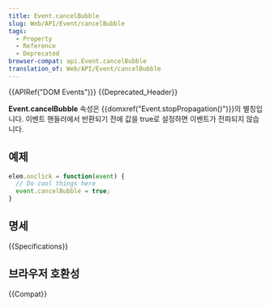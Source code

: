 ```yaml
---
title: Event.cancelBubble
slug: Web/API/Event/cancelBubble
tags:
  - Property
  - Reference
  - Deprecated
browser-compat: api.Event.cancelBubble
translation_of: Web/API/Event/cancelBubble
---
```

{{APIRef("DOM Events")}} {{Deprecated_Header}}

**Event.cancelBubble** 속성은 {{domxref("Event.stopPropagation()")}}의 별칭입니다. 이벤트 핸들러에서 반환되기 전에 값을 true로 설정하면 이벤트가 전파되지 않습니다.

## 예제

```js
elem.onclick = function(event) {
  // Do cool things here
  event.cancelBubble = true;
}
```

## 명세

{{Specifications}}

## 브라우저 호환성

{{Compat}}
